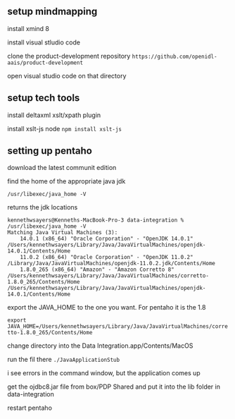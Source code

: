 ## setup mindmapping

install xmind 8

install visual stludio code

clone the product-development repository `https://github.com/openidl-aais/product-development`

open visual studio code on that directory

## setup tech tools

install deltaxml xslt/xpath plugin

install xslt-js node `npm install xslt-js`

## setting up pentaho

download the latest communit edition

find the home of the appropriate java jdk

`/usr/libexec/java_home -V`

returns the jdk locations

```
kennethwsayers@Kenneths-MacBook-Pro-3 data-integration % /usr/libexec/java_home -V
Matching Java Virtual Machines (3):
    14.0.1 (x86_64) "Oracle Corporation" - "OpenJDK 14.0.1" /Users/kennethwsayers/Library/Java/JavaVirtualMachines/openjdk-14.0.1/Contents/Home
    11.0.2 (x86_64) "Oracle Corporation" - "OpenJDK 11.0.2" /Library/Java/JavaVirtualMachines/openjdk-11.0.2.jdk/Contents/Home
    1.8.0_265 (x86_64) "Amazon" - "Amazon Corretto 8" /Users/kennethwsayers/Library/Java/JavaVirtualMachines/corretto-1.8.0_265/Contents/Home
/Users/kennethwsayers/Library/Java/JavaVirtualMachines/openjdk-14.0.1/Contents/Home
```

export the JAVA_HOME to the one you want. For pentaho it is the 1.8

`export JAVA_HOME=/Users/kennethwsayers/Library/Java/JavaVirtualMachines/corretto-1.8.0_265/Contents/Home`

change directory into the Data Integration.app/Contents/MacOS

run the fil there `./JavaApplicationStub`

i see errors in the command window, but the application comes up

get the ojdbc8.jar file from box/PDP Shared and put it into the lib folder in data-integration

restart pentaho
